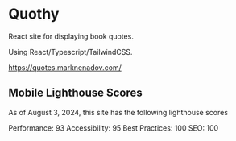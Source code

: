 # Quothy

React site for displaying book quotes.

Using React/Typescript/TailwindCSS.

https://quotes.marknenadov.com/

## Mobile Lighthouse Scores

As of August 3, 2024, this site has the following lighthouse scores

Performance: 93
Accessibility: 95
Best Practices: 100
SEO: 100
